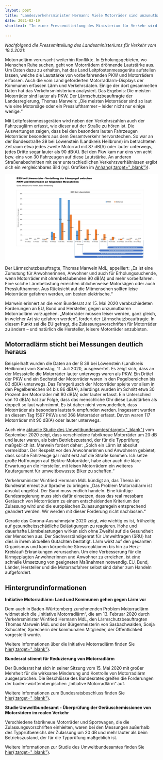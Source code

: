 ```yaml
---
layout: post
title: "Landesverkehrsminister Hermann: Viele Motorräder sind unzumutbar laut unterwegs"
date: 2021-02-19
shorttext: "In einer Pressemitteilung des Ministerium für Verkehr wird das Ausmaß der Belastung durch Motorradlärm anhand der Messergebisse der Motorradlärm-Displays quantifiziert. Der Motorradlärm sticht bei den Messungen deutlich heraus. Damit liegen nun endlich belastbare Zahlen zum Anteil der zu laut fahrenden Motorräder vor. Verkehrsminister Hermann fordert Maßnahmen seitens des Bundesregierung. Der Landes-Lärmschutzbeauftragter Thomas Marwein stellt fest, dass der Motorradlärm dem Lärm von Motorsägen oder Presslufthammern entspricht."

---
```


*Nachfolgend die Pressemitteilung des Landesministeriums für Verkehr vom 19.2.2021:*

Motorradlärm verursacht weiterhin Konflikte. In Erholungsgebieten, wo Menschen Ruhe suchen, geht von Motorrädern dröhnende Lautstärke aus. Um Daten dazu zu erhalten, hat das Land Leitpfostenmessgeräte aufstellen lassen, welche die Lautstärke von vorbeifahrenden PKW und Motorrädern erfassen. Auch die vom Land geförderten Motorradlärm-Displays der Kommunen erfassen Lärm und Verkehrsdaten. Einige der dort gesammelten Daten hat das Verkehrsministerium analysiert. Das Ergebnis: Die meisten Motorräder sind lauter als PKW. Der Lärmschutzbeauftragte der Landesregierung, Thomas Marwein: „Die meisten Motorräder sind so laut wie eine Motorsäge oder ein Presslufthammer – leider nicht nur einige wenige.“

Mit Leitpfostenmessgeräten wird neben den Verkehrszahlen auch der Fahrzeuglärm erfasst, wie dieser auf der Straße zu hören ist. Die Auswertungen zeigen, dass bei den besonders lauten Fahrzeugen Motorräder besonders aus dem Gesamtverkehr hervorstechen. So war an der Bundesstraße 39 bei Löwenstein (Landkreis Heilbronn) im betrachteten Zeitraum etwa jedes zweite Motorrad mit 87 dB(A) oder lauter unterwegs, jedes Dritte sogar lauter als 90 dB(A). Bei den Pkw kam nur eins von acht bzw. eins von 30 Fahrzeugen auf diese Lautstärke. An anderen Straßenabschnitten mit sehr unterschiedlichen Verkehrsverhältnissen ergibt sich ein vergleichbares Bild (vgl. Grafiken im <span style="text-decoration: underline;">[Anhang](/assets/images/210219_ANHANG.pdf){:target="_blank"}</span>).

<a href="/assets/images/pm_herman.jpg"><img src="/assets/images/pm_herman.jpg" alt="Lärmverteilung an der B39 bei Löwenstein" title="" /></a>

Der Lärmschutzbeauftragte, Thomas Marwein MdL, appelliert: „Es ist eine Zumutung für Anwohnerinnen, Anwohner und auch für Erholungssuchende, wenn Motorräder mit ohrenbetäubenden 90 dB(A) und mehr vorbeifahren. Eine solche Lärmbelastung erreichen üblicherweise Motorsägen oder auch Presslufthammer. Aus Rücksicht auf die Mitmenschen sollten leise Motorräder gefahren werden, am besten elektrische.“ 

Marwein erinnert an die vom Bundesrat am 15. Mai 2020 verabschiedeten Forderungen an EU, Bund und Hersteller, gegen unzumutbaren Motorradlärm vorzugehen. „Motorräder müssen leiser werden, ganz gleich, in welcher Art sie gefahren werden“, fordert der Lärmschutzbeauftragte. In diesem Punkt sei die EU gefragt, die Zulassungsvorschriften für Motorräder zu ändern ­– und natürlich die Hersteller, leisere Motorräder anzubieten.

## Motorradlärm sticht bei Messungen deutlich heraus ##

Beispielhaft wurden die Daten an der B 39 bei Löwenstein (Landkreis Heilbronn) vom Samstag, 11. Juli 2020, ausgewertet. Es zeigt sich, dass an der Messstelle die Motorräder lauter unterwegs waren als PKW. Ein Drittel der PKW und ein Sechstel der Motorräder waren in den Pegelbereichen bis 83 dB(A) unterwegs. Das Fahrgeräusch der Motorräder spielte vor allem in den Pegelbereichen 84 bis 86 dB(A), allerdings wurden im Schnitt etwa 30 Prozent der Motorräder mit 90 dB(A) oder lauter erfasst. Ein Unterschied von 10 dB(A) hat zur Folge, dass das menschliche Ohr diese Lautstärken als doppelt so laut wahrnimmt. Es ist daher nicht verwunderlich, dass Motorräder als besonders lautstark empfunden werden. Insgesamt wurden an diesem Tag 1597 PKWs und 368 Motorräder erfasst. Davon waren 117 Motorräder mit 90 dB(A) oder lauter unterwegs.

Auch eine <span style="text-decoration: underline;">[aktuelle Studie des Umweltbundesamtes](https://www.umweltbundesamt.de/presse/pressemitteilungen/laute-motorraeder-pkw-sorgen-zunehmend-fuer/){:target="_blank"}</span> vom September 2020 zeigt, dass verschiedene fabrikneue Motorräder um 20 dB und lauter waren, als beim Betriebszustand, der für die Typprüfung maßgeblich ist. Marwein fordert daher: „Solch ein Lärm ist absolut vermeidbar. Der Respekt vor den Anwohnerinnen und Anwohnern gebietet, dass solche Fahrzeuge gar nicht erst auf die Straße kommen. Ich setze große Hoffnungen auf Elektro-Motorräder, habe aber auch die klare Erwartung an die Hersteller, mit leisen Motorrädern ein weiteres Kaufargument für umweltbewusste Biker zu schaffen.“

Verkehrsminister Winfried Hermann MdL kündigt an, das Thema im Bundesrat erneut zur Sprache zu bringen: „Das Problem Motorradlärm ist absolut ungelöst. Der Bund muss endlich handeln. Eine künftige Bundesregierung muss sich dafür einsetzen, dass das real messbare Geräusch von Motorrädern zu einem entscheidenden Kriterium der Zulassung wird und die europäischen Zulassungsregeln entsprechend geändert werden. Wir werden mit dieser Forderung nicht nachlassen.“

Gerade das Corona-Ausnahmejahr 2020 zeigt, wie wichtig es ist, frühzeitig auf gesundheitsschädliche Belästigungen zu reagieren. Hohe und dauerhafte Lärmbelastungen wirken sich ohne Zweifel auf die Gesundheit der Menschen aus. Der Sachverständigenrat für Umweltfragen (SRU) hat dies in ihrem aktuellen Gutachten bestätigt. Lärm wirkt auf den gesamten Organismus und kann körperliche Stressreaktionen bis hin zu Herz-Kreislauf-Erkrankungen verursachen. Um eine Verbesserung für die lärmgeplagten Anwohnerinnen und Anwohner zu erreichen, ist eine schnelle Umsetzung von geeigneten Maßnahmen notwendig. EU, Bund, Länder, Hersteller und die Motorradfahrer selbst sind daher zum Handeln aufgefordert.

## Hintergrundinformationen ##

**Initiative Motorradlärm: Land und Kommunen gehen gegen Lärm vor**

Dem auch in Baden-Württemberg zunehmenden Problem Motorradlärm widmet sich die „Initiative Motorradlärm“, die am 13. Februar 2020 durch Verkehrsminister Winfried Hermann MdL, den Lärmschutzbeauftragten Thomas Marwein MdL und der Bürgermeisterin von Sasbachwalden, Sonja Schuchter, Sprecherin der kommunalen Mitglieder, der Öffentlichkeit vorgestellt wurde.

Weitere Informationen über die Initiative Motorradlärm finden Sie <span style="text-decoration: underline;">[hier](https://vm.baden-wuerttemberg.de/de/mensch-umwelt/laermschutz/initiative-motorradlaerm/){:target="_blank"}</span>.

 
**Bundesrat stimmt für Reduzierung von Motorradlärm**

Der Bundesrat hat sich in seiner Sitzung vom 15. Mai 2020 mit großer Mehrheit für die wirksame Minderung und Kontrolle von Motorradlärm ausgesprochen. Die Beschlüsse des Bundesrates greifen die Forderungen der baden-württembergischen „Initiative Motorradlärm“ auf.

Weitere Informationen zum Bundesratsbeschluss finden Sie <span style="text-decoration: underline;">[hier](https://vm.baden-wuerttemberg.de/de/service/presse/pressemitteilung/pid/bundesrat-stimmt-fuer-reduzierung-von-motorradlaerm/){:target="_blank"}</span>.

**Studie Umweltbundesamt - Überprüfung der Geräuschemissionen von Motorrädern im realen Verkehr**

Verschiedene fabrikneue Motorräder und Sportwagen, die die Zulassungsvorschriften einhielten, waren bei den Messungen außerhalb des Typprüfbereichs der Zulassung um 20 dB und mehr lauter als beim Betriebszustand, der für die Typprüfung maßgeblich ist.

Weitere Informationen zur Studie des Umweltbundesamtes finden Sie <span style="text-decoration: underline;">[hier](https://www.umweltbundesamt.de/presse/pressemitteilungen/laute-motorraeder-pkw-sorgen-zunehmend-fuer/){:target="_blank"}</span>.